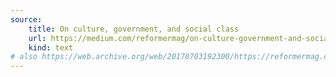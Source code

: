 ```yaml
---
source:
    title: On culture, government, and social class
    url: https://medium.com/reformermag/on-culture-government-and-social-class-306dfe8af599
    kind: text
# also https://web.archive.org/web/20170703192300/https://reformermag.com/on-culture-government-and-social-class-306dfe8af599
---
```

